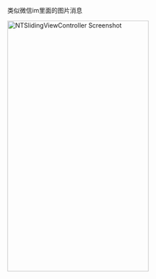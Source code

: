 
类似微信im里面的图片消息

<img src="https://github.com/nonstriater/NTSlidingViewController/raw/master/screen.png" alt="NTSlidingViewController Screenshot" width="320" height="568" />


